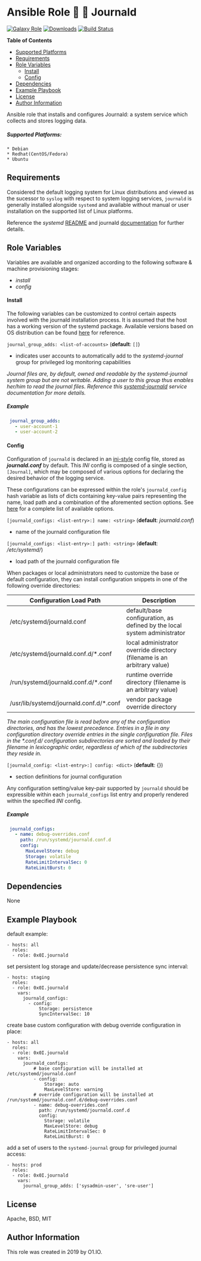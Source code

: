 Ansible Role :signal_strength: :page_with_curl: Journald
=========
[![Galaxy Role](https://img.shields.io/ansible/role/45121.svg)](https://galaxy.ansible.com/0x0I/vim)
[![Downloads](https://img.shields.io/ansible/role/d/45121.svg)](https://galaxy.ansible.com/0x0I/vim)
[![Build Status](https://travis-ci.org/0x0I/ansible-role-journald.svg?branch=master)](https://travis-ci.org/0x0I/ansible-role-journald)

**Table of Contents**
  - [Supported Platforms](#supported-platforms)
  - [Requirements](#requirements)
  - [Role Variables](#role-variables)
      - [Install](#install)
      - [Config](#config)
  - [Dependencies](#dependencies)
  - [Example Playbook](#example-playbook)
  - [License](#license)
  - [Author Information](#author-information)

Ansible role that installs and configures Journald: a system service which collects and stores logging data.

##### Supported Platforms:
```
* Debian
* Redhat(CentOS/Fedora)
* Ubuntu
```

Requirements
------------

Considered the default logging system for Linux distributions and viewed as the sucessor to `syslog` with respect to system logging services, `journald` is generally installed alongside `systemd` and available without manual or user installation on the supported list of Linux platforms.

Reference the *systemd* [README](https://github.com/systemd/systemd/blob/master/README) and journald [documentation](http://man7.org/linux/man-pages/man8/systemd-journald.8.html) for further details.

Role Variables
--------------
Variables are available and organized according to the following software & machine provisioning stages:
* _install_
* _config_

#### Install

The following variables can be customized to control certain aspects involved with the journald installation process. It is assumed that the host has a working version of the systemd package. Available versions based on OS distribution can be found [here](http://fr2.rpmfind.net/linux/rpm2html/search.php?query=systemd&submit=Search+...&system=&arch=) for reference.

`journal_group_adds: <list-of-accounts>` (**default**: `[]`)
- indicates user accounts to automatically add to the *systemd-journal* group for privileged log monitoring capabilities

*Journal files are, by default, owned and readable by the *systemd-journal* system group but are not writable. Adding a user to this group thus enables her/him to read the journal files. Reference this [systemd-journald](http://man7.org/linux/man-pages/man8/systemd-journald.8.html) service documentation for more details.*

##### Example

 ```yaml
  journal_group_adds:
    - user-account-1
    - user-account-2
```

#### Config

Configuration of `journald` is declared in an [ini-style](https://en.wikipedia.org/wiki/INI_file) config file, stored as ***journald.conf*** by default. This *INI* config is composed of a single section, `[Journal]`, which may be composed of various options for declaring the desired behavior of the logging service.

These configurations can be expressed within the role's `journald_config` hash variable as lists of dicts containing key-value pairs representing the name, load path and a combination of the aforemented section options. See [here](http://man7.org/linux/man-pages/man5/journald.conf.5.html) for a complete list of available options.

`[journald_configs: <list-entry>:] name: <string>` (**default**: *journald.conf*)
- name of the journald configuration file

`[journald_configs: <list-entry>:] path: <string>` (**default**: */etc/systemd/*)
- load path of the journald configuration file

When packages or local administrators need to customize the base or default configuration, they can install configuration snippets in one of the following override directories:

| Configuration Load Path | Description |
| --- | --- |
| /etc/systemd/journald.conf | default/base configuration, as defined by the local system administrator |
| /etc/systemd/journald.conf.d/*.conf | local administrator override directory (filename is an arbitrary value) |
| /run/systemd/journald.conf.d/*.conf | runtime override directory (filename is an arbitrary value) |
| /usr/lib/systemd/journald.conf.d/*.conf | vendor package override directory |

*The main configuration file is read before any of the configuration directories, and has the lowest precedence. Entries in a file in any configuration directory override entries in the single configuration file. Files in the \*.conf.d/ configuration subdirectories are sorted and loaded by their filename in lexicographic order, regardless of which of the subdirectories they reside in.*

`[journald_config: <list-entry>:] config: <dict>` (**default**: {})
- section definitions for journal configuration

Any configuration setting/value key-pair supported by `journald` should be expressible within each `journald_configs` list entry and properly rendered within the specified *INI* config.

##### Example

 ```yaml
  journald_configs:
    - name: debug-overrides.conf
      path: /run/systemd/journald.conf.d
      config:
        MaxLevelStore: debug
        Storage: volatile
        RateLimitIntervalSec: 0
        RateLimitBurst: 0
```

Dependencies
------------

None

Example Playbook
----------------
default example:
```
- hosts: all
  roles:
  - role: 0x0I.journald
```

set persistent log storage and update/decrease persistence sync interval:
```
- hosts: staging
  roles:
  - role: 0x0I.journald
    vars:
      journald_configs:
        - config:
            Storage: persistence
            SyncIntervalSec: 10
```

create base custom configuration with debug override configuration in place:
```
- hosts: all
  roles:
  - role: 0x0I.journald
    vars:
      journald_configs:
          # base configuration will be installed at /etc/systemd/journald.conf
          - config:
              Storage: auto
              MaxLevelStore: warning
          # override configuration will be installed at /run/systemd/journald.conf.d/debug-overrides.conf
          - name: debug-overrides.conf
            path: /run/systemd/journald.conf.d
            config:
              Storage: volatile
              MaxLevelStore: debug
              RateLimitIntervalSec: 0
              RateLimitBurst: 0
```

add a set of users to the `systemd-journal` group for privileged journal access:
```
- hosts: prod
  roles:
  - role: 0x0I.journald
    vars:
      journal_group_adds: ['sysadmin-user', 'sre-user']
```

License
-------

Apache, BSD, MIT

Author Information
------------------

This role was created in 2019 by O1.IO.
